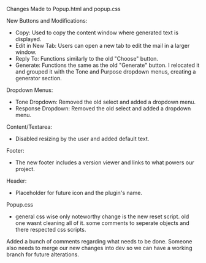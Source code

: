 Changes Made to Popup.html and popup.css

New Buttons and Modifications:

- Copy: Used to copy the content window where generated text is displayed.
- Edit in New Tab: Users can open a new tab to edit the mail in a larger window.
- Reply To: Functions similarly to the old "Choose" button.
- Generate: Functions the same as the old "Generate" button. I relocated it and grouped it with the Tone and Purpose dropdown menus, creating a generator section.
  
Dropdown Menus:

- Tone Dropdown: Removed the old select and added a dropdown menu.
- Response Dropdown: Removed the old select and added a dropdown menu.
  
Content/Textarea:

- Disabled resizing by the user and added default text.
  
Footer:

- The new footer includes a version viewer and links to what powers our project.
  
Header:

- Placeholder for future icon and the plugin's name.

Popup.css

- general css wise only noteworthy change is the new reset script. old one wasnt cleaning all of it. some comments to seperate objects and there respected css scripts.

Added a bunch of comments regarding what needs to be done. Someone also needs to merge our new changes into dev so we can have a working branch for future alterations.
